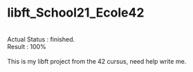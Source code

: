 # libft_School21_Ecole42<br>
<br>
Actual Status : finished.<br>
Result : 100%<br>
<br>
This is my libft project from the 42 cursus, need help write me.
